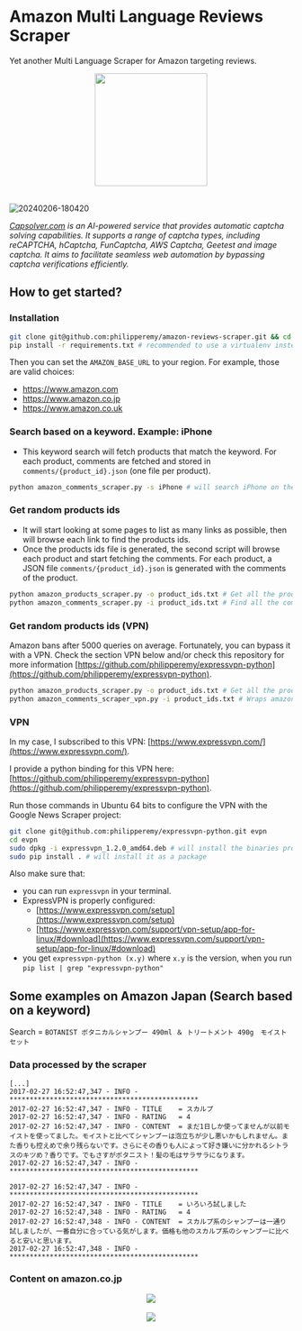 # Amazon Multi Language Reviews Scraper 

Yet another Multi Language Scraper for Amazon targeting reviews.
<br/>
<div align="center">
  <img src="http://static1.businessinsider.com/image/539f3ffbecad044276726c01-960/amazon-com-logo.jpg" width="200"><br><br>
</div>

![20240206-180420](https://github.com/philipperemy/amazon-reviews-scraper/assets/4516927/05cfebe2-2c65-4db7-a66a-d6c2c9020649)

*[Capsolver.com](Capsolver.com) is an AI-powered service that provides automatic captcha solving capabilities. It supports a range of captcha types, including reCAPTCHA, hCaptcha, FunCaptcha, AWS Captcha, Geetest and image captcha. It aims to facilitate seamless web automation by bypassing captcha verifications efficiently.*


## How to get started?

### Installation
```bash
git clone git@github.com:philipperemy/amazon-reviews-scraper.git && cd amazon-reviews-scraper
pip install -r requirements.txt # recommended to use a virtualenv instead of pip install directly (python3 preferred).
```

Then you can set the `AMAZON_BASE_URL` to your region. For example, those are valid choices:
- https://www.amazon.com
- https://www.amazon.co.jp
- https://www.amazon.co.uk

### Search based on a keyword. Example: iPhone

- This keyword search will fetch products that match the keyword. For each product, comments are fetched and stored in `comments/{product_id}.json` (one file per product).

```bash
python amazon_comments_scraper.py -s iPhone # will search iPhone on the region specified by AMAZON_BASE_URL and fetch many comments!
```

### Get random products ids

- It will start looking at some pages to list as many links as possible, then will browse each link to find the products ids.
- Once the products ids file is generated, the second script will browse each product and start fetching the comments. For each product, a JSON file `comments/{product_id}.json` is generated with the comments of the product.

```bash
python amazon_products_scraper.py -o product_ids.txt # Get all the product ids first.
python amazon_comments_scraper.py -i product_ids.txt # Find all the comments for the products ids.
```

### Get random products ids (VPN)
Amazon bans after 5000 queries on average. Fortunately, you can bypass it with a VPN. Check the section VPN below and/or check this repository for more information [https://github.com/philipperemy/expressvpn-python](https://github.com/philipperemy/expressvpn-python).
```bash
python amazon_products_scraper.py -o product_ids.txt # Get all the product ids first.
python amazon_comments_scraper_vpn.py -i product_ids.txt # Wraps amazon_comments_scraper.py with IP auto switching.
```

### VPN

In my case, I subscribed to this VPN: [https://www.expressvpn.com/](https://www.expressvpn.com/).

I provide a python binding for this VPN here: [https://github.com/philipperemy/expressvpn-python](https://github.com/philipperemy/expressvpn-python).

Run those commands in Ubuntu 64 bits to configure the VPN with the Google News Scraper project:
```bash
git clone git@github.com:philipperemy/expressvpn-python.git evpn
cd evpn
sudo dpkg -i expressvpn_1.2.0_amd64.deb # will install the binaries provided by ExpressVPN
sudo pip install . # will install it as a package
```

Also make sure that:
- you can run `expressvpn` in your terminal.
- ExpressVPN is properly configured:
    - [https://www.expressvpn.com/setup](https://www.expressvpn.com/setup) 
    - [https://www.expressvpn.com/support/vpn-setup/app-for-linux/#download](https://www.expressvpn.com/support/vpn-setup/app-for-linux/#download)
- you get `expressvpn-python (x.y)` where `x.y` is the version, when you run `pip list | grep "expressvpn-python"`



## Some examples on Amazon Japan (Search based on a keyword)

Search = `BOTANIST ボタニカルシャンプー 490ml ＆ トリートメント 490g　モイストセット`

### Data processed by the scraper
```
[...]
2017-02-27 16:52:47,347 - INFO - ***********************************************
2017-02-27 16:52:47,347 - INFO - TITLE    = スカルプ
2017-02-27 16:52:47,347 - INFO - RATING   = 4
2017-02-27 16:52:47,347 - INFO - CONTENT  = まだ1日しか使ってませんが以前モイストを使ってました。モイストと比べてシャンプーは泡立ちが少し悪いかもしれません。また香りも控えめで余り残らないです。さらにその香りも人によって好き嫌いに分かれるシトラスのキツめ？香りです。でもさすがボタニスト！髪の毛はサラサラになります。
2017-02-27 16:52:47,347 - INFO - ***********************************************

2017-02-27 16:52:47,347 - INFO - ***********************************************
2017-02-27 16:52:47,347 - INFO - TITLE    = いろいろ試しました
2017-02-27 16:52:47,348 - INFO - RATING   = 4
2017-02-27 16:52:47,348 - INFO - CONTENT  = スカルプ系のシャンプーは一通り試しましたが、一番自分に合っている気がします。価格も他のスカルプ系のシャンプーに比べると安いと思います。
2017-02-27 16:52:47,348 - INFO - ***********************************************
```

### Content on amazon.co.jp
<div align="center">
  <img src="fig/img1.png"><br><br>
</div>
<div align="center">
  <img src="fig/img2.png"><br><br>
</div>
